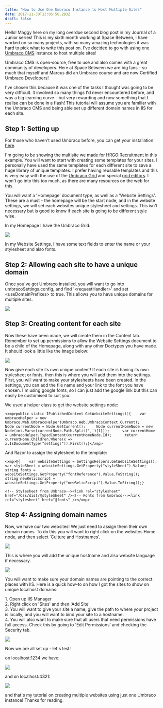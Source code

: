 ```yaml
---
title: "How to Use One Umbraco Instance to Host Multiple Sites"
date: 2017-11-30T13:06:50.293Z
draft: false
---
```


Hello\! Maggy here on my long overdue second blog post in my Journal of a Junior series\! This is my sixth month working at Space Between, I have worked on so many projects, with so many amazing technologies it was hard to pick what to write this post on. I’ve decided to go with using one [Umbraco CMS](http://umbraco.com/) instance to host multiple sites\!

Umbraco CMS is open-source, free to use and also comes with a great community of developers. Here at Space Between we are big fans - so much that myself and Marcus did an Umbraco course and are now Certified Umbraco Developers\!

I've chosen this because it was one of the tasks I thought was going to be very difficult. It involved so many things I'd never encountered before, and was a big learning curve - but very rewarding and now something that I realise can be done in a flash\! This tutorial will assume you are familiar with the Umbraco CMS and being able set up different domain names in IIS for each site.

## Step 1: Setting up

For those who haven't used Umbraco before, you can get your installation [here](https://our.umbraco.org/documentation/Getting-Started/Setup/Install/).

I'm going to be showing the multisite we made for [HRGO Recruitment](http://www.hrgo.co.uk/) in this example. You will want to start with creating some templates for your sites. I personally have used the same templates for each different site to save a huge library of unique templates. I prefer having reusable templates and this is very easy with the use of the [Umbraco Grid](https://our.umbraco.org/documentation/getting-started/backoffice/property-editors/built-in-property-editors/grid-layout) and special [grid editors](https://our.umbraco.org/documentation/getting-started/backoffice/property-editors/built-in-property-editors/grid-layout/grid-editors). I won't go into this too much, as there are many resources on the web for this.

You will want a 'Homepage' document type, as well as a 'Website Settings'. These are a must - the homepage will be the start node, and in the website settings, we will set each websites unique stylesheet and settings. This isn't necessary but is good to know if each site is going to be different style wise.

In my Homepage I have the Umbraco Grid:

![](https://images.prismic.io/spacebetweenweb/943c967235582ce831987415df1069bb1352e1a1.png?auto=compress,format)

In my Website Settings, I have some text fields to enter the name or your stylesheet and also fonts.

## Step 2: Allowing each site to have a unique domain

Once you've got Umbraco installed, you will want to go into umbracoSettings.config, and find '\<requestHandler\>' and set \<useDomainPrefixes\> to true. This allows you to have unique domains for multiple sites.

![](https://images.prismic.io/spacebetweenweb/598cb55e00d12d8843886b1c18b761e4641f472a.png?auto=compress,format)

## Step 3: Creating content for each site

Now these have been made, we will create them in the Content tab. Remember to set up permissions to allow the Website Settings document to be a child of the Homepage, along with any other Doctypes you have made. It should look a little like the image below:

![](https://images.prismic.io/spacebetweenweb/662ae2b1f37aa5459af254b788faf41fa62484dd.png?auto=compress,format)

Now give each site its own unique content\! If each site is having its own stylesheet or fonts, then this is where you will add them into the settings. First, you will want to make your stylesheets have been created. In the settings, you can add the file name and your link to the font you have chosen. I'm using google fonts, so I can just add the google link but this can easily be customised to suit you.

We used a helper class to get the website settings node:

```
<xmp>public static IPublishedContent GetWebsiteSettings(){    var umbracoHelper = new Umbraco.Web.UmbracoHelper(Umbraco.Web.UmbracoContext.Current);     Node currentNode = Node.GetCurrent();     Node currentHomeNode = new Node(int.Parse(currentNode.Path.Split(',')[1]));      var currentHome = umbracoHelper.TypedContent(currentHomeNode.Id);      return currentHome.Children.Where(x => x.IsDocumentType("settings")).First();}</xmp>
```

And Razor to assign the stylesheet to the template:

```
<xmp>@{    var websiteSettings = SettingsHelpers.GetWebsiteSettings();    var styleSheet = websiteSettings.GetProperty("styleSheet").Value;    string fonts = websiteSettings.GetProperty("fontReference").Value.ToString();    string newRelicScript = websiteSettings.GetProperty("newRelicScript").Value.ToString();}
```

```
<!-- Stylesheet from Umbraco--><link rel="stylesheet" href="/Css/dist/@styleSheet" /><!-- Fonts from Umbraco--><link rel="stylesheet" href="@fonts" /></xmp>
```

## Step 4: Assigning domain names

Now, we have our two websites\! We just need to assign them their own domain names. To do this you will want to right click on the websites Home node, and then select 'Culture and Hostnames'.

![](https://images.prismic.io/spacebetweenweb/61dd1e6273a8b9ac831c4f2ba9805b6bcecc558a.png?auto=compress,format)

This is where you will add the unique hostname and also website language if necessary.

![](https://images.prismic.io/spacebetweenweb/9f2053c73917beaaceeedf83b9d040b6286c2090.png?auto=compress,format)

You will want to make sure your domain names are pointing to the correct places with IIS. Here is a quick how-to on how I got the sites to show on unique localhost domains:

1\. Open up IIS Manager  
2\. Right click on 'Sites' and then 'Add Site'  
3\. You will want to give your site a name, give the path to where your project is locally, and you will want to bind your site to a hostname.  
4\. You will also want to make sure that all users that need permissions have full access. Check this by going to 'Edit Permissions' and checking the Security tab.

![](https://images.prismic.io/spacebetweenweb/89620647963ea5fbbb3985e736b7d73df564d8bb.png?auto=compress,format)

Now we are all set up - let's test\!

on localhost:1234 we have:

![](https://images.prismic.io/spacebetweenweb/344de97ec3b055aafec1695faab634aa13c08c4b.png?auto=compress,format)

and on localhost:4321:

![](https://images.prismic.io/spacebetweenweb/a9a4e68d2fc6c59e8b0774709537cea4f1817875.png?auto=compress,format)

and that's my tutorial on creating multiple websites using just one Umbraco instance\! Thanks for reading.  

